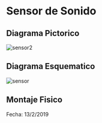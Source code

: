 # Sensor de Sonido

## Diagrama Pictorico
![sensor2](https://user-images.githubusercontent.com/47116861/52742024-d3703900-2fa4-11e9-90dc-9b84e100d308.png)

## Diagrama Esquematico
![sensor](https://user-images.githubusercontent.com/47116861/52742025-d3703900-2fa4-11e9-8259-8348ea75f6e6.png)

## Montaje Fisico 



Fecha: 13/2/2019

